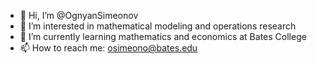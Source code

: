 - 👋 Hi, I’m @OgnyanSimeonov
- 👀 I’m interested in mathematical modeling and operations research
- 🌱 I’m currently learning mathematics and economics at Bates College
- 📫 How to reach me: osimeono@bates.edu

<!---
OgnyanSimeonov/OgnyanSimeonov is a ✨ special ✨ repository because its `README.md` (this file) appears on your GitHub profile.
You can click the Preview link to take a look at your changes.
--->
